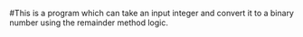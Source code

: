 #This is a program which can take an input integer and convert it to a binary number using the remainder method logic. 